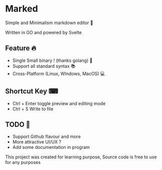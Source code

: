 # Marked
Simple and Minimalism markdown editor 🚀

Written in GO and powered by Svelte

## Feature 🔥
- Single Small binary ! (thanks golang) 🧰
- Support all standard syntax 📚
- Cross-Platform (Linux, WIndows, MacOS) 💻

## Shortcut Key ⌨
- Ctrl + Enter toggle preview and editing mode
- Ctrl + S Write to file

## TODO 📝
- Support Github flavour and more
- More attractive UI/UX ?
- Add some documentation in program

This project was created for learning purpose, Source code is free to use for any purposes